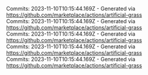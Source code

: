 Commits: 2023-11-10T10:15:44.169Z - Generated via https://github.com/marketplace/actions/artificial-grass
<br>
Commits: 2023-11-10T10:15:44.169Z - Generated via https://github.com/marketplace/actions/artificial-grass
<br>
Commits: 2023-11-10T10:15:44.169Z - Generated via https://github.com/marketplace/actions/artificial-grass
<br>
Commits: 2023-11-10T10:15:44.169Z - Generated via https://github.com/marketplace/actions/artificial-grass
<br>
Commits: 2023-11-10T10:15:44.169Z - Generated via https://github.com/marketplace/actions/artificial-grass
<br>
